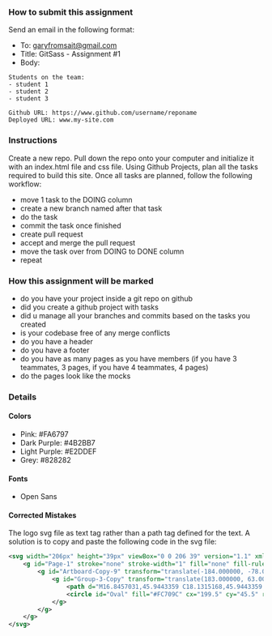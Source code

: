 ### How to submit this assignment

Send an email in the following format:

- To: garyfromsait@gmail.com
- Title: GitSass - Assignment #1
- Body:

```
Students on the team:
- student 1
- student 2
- student 3

Github URL: https://www.github.com/username/reponame
Deployed URL: www.my-site.com
```

### Instructions

Create a new repo. Pull down the repo onto your computer and initialize it with an index.html file and css file.
Using Github Projects, plan all the tasks required to build this site. Once all tasks are planned, follow the following workflow:

-   move 1 task to the DOING column
-   create a new branch named after that task
-   do the task
-   commit the task once finished
-   create pull request
-   accept and merge the pull request
-   move the task over from DOING to DONE column
-   repeat

### How this assignment will be marked

-   do you have your project inside a git repo on github
-   did you create a github project with tasks
-   did u manage all your branches and commits based on the tasks you created
-   is your codebase free of any merge conflicts
-   do you have a header
-   do you have a footer
-   do you have as many pages as you have members (if you have 3 teammates, 3 pages, if you have 4 teammates, 4 pages)
-   do the pages look like the mocks

### Details

#### Colors

-   Pink: #FA6797
-   Dark Purple: #4B2BB7
-   Light Purple: #E2DDEF
-   Grey: #828282

#### Fonts

-   Open Sans


#### Corrected Mistakes
The logo svg file as text tag rather than a path tag defined for the text. A solution is to copy and paste the following code in the svg file:
```svg
<svg width="206px" height="39px" viewBox="0 0 206 39" version="1.1" xmlns="http://www.w3.org/2000/svg" xmlns:xlink="http://www.w3.org/1999/xlink">
    <g id="Page-1" stroke="none" stroke-width="1" fill="none" fill-rule="evenodd">
        <g id="Artboard-Copy-9" transform="translate(-184.000000, -78.000000)" fill-rule="nonzero">
            <g id="Group-3-Copy" transform="translate(183.000000, 63.000000)">
                <path d="M16.8457031,45.9443359 C18.1315168,45.9443359 19.6695874,45.6269563 21.4599609,44.9921875 L21.4599609,51.9501953 C20.1741472,52.5035835 18.9493873,52.8982736 17.7856445,53.1342773 C16.6219017,53.3702811 15.2587969,53.4882812 13.6962891,53.4882812 C10.4898928,53.4882812 8.17871802,52.7029701 6.76269531,51.1323242 C5.34667261,49.5616783 4.63867188,47.1487793 4.63867188,43.8935547 L4.63867188,32.4921875 L1.29394531,32.4921875 L1.29394531,28.6103516 L5.54199219,25.6074219 L8.0078125,19.796875 L14.2578125,19.796875 L14.2578125,25.3388672 L21.0449219,25.3388672 L21.0449219,32.4921875 L14.2578125,32.4921875 L14.2578125,43.2587891 C14.2578125,45.0491626 15.1204341,45.9443359 16.8457031,45.9443359 Z M42.9931641,24.8505859 C43.8232463,24.8505859 44.6126265,24.9156895 45.3613281,25.0458984 L45.8984375,25.1435547 L45.0439453,34.1523438 C44.2626914,33.9570303 43.1803455,33.859375 41.796875,33.859375 C39.7135313,33.859375 38.1998745,34.3354445 37.2558594,35.2875977 C36.3118442,36.2397509 35.8398438,37.6109937 35.8398438,39.4013672 L35.8398438,53 L26.2939453,53 L26.2939453,25.3388672 L33.3984375,25.3388672 L34.8876953,29.7578125 L35.3515625,29.7578125 C36.1490925,28.2929614 37.2599213,27.1088912 38.684082,26.2055664 C40.1082428,25.3022416 41.5445891,24.8505859 42.9931641,24.8505859 Z M67.7978516,53 L65.9667969,49.3378906 L65.7714844,49.3378906 C64.4856707,50.9329507 63.1754624,52.0234346 61.8408203,52.609375 C60.5061782,53.1953154 58.7809351,53.4882812 56.6650391,53.4882812 C54.0608594,53.4882812 52.0100986,52.7070391 50.5126953,51.1445312 C49.015292,49.5820234 48.2666016,47.3847798 48.2666016,44.5527344 C48.2666016,41.6067561 49.2919819,39.4135814 51.3427734,37.9731445 C53.3935649,36.5327076 56.3639128,35.7229827 60.2539062,35.5439453 L64.8681641,35.3974609 L64.8681641,35.0068359 C64.8681641,32.7281787 63.7451284,31.5888672 61.4990234,31.5888672 C59.4807842,31.5888672 56.9173333,32.2724541 53.8085938,33.6396484 L51.0498047,27.3408203 C54.2724771,25.6806558 58.3414468,24.8505859 63.2568359,24.8505859 C66.8050308,24.8505859 69.5515853,25.7294834 71.496582,27.4873047 C73.4415787,29.245126 74.4140625,31.7027837 74.4140625,34.8603516 L74.4140625,53 L67.7978516,53 Z M60.7177734,46.75 C61.8733782,46.75 62.8621378,46.3837927 63.684082,45.6513672 C64.5060262,44.9189417 64.9169922,43.9668027 64.9169922,42.7949219 L64.9169922,40.6464844 L62.7197266,40.7441406 C59.5784348,40.8580735 58.0078125,42.0136609 58.0078125,44.2109375 C58.0078125,45.9036543 58.9111238,46.75 60.7177734,46.75 Z M93.5058594,53.4882812 C88.9810972,53.4882812 85.5509557,52.2675903 83.215332,49.8261719 C80.8797084,47.3847534 79.7119141,43.8773015 79.7119141,39.3037109 C79.7119141,34.7138442 80.9732947,31.1575647 83.4960938,28.6347656 C86.0188928,26.1119666 89.6077241,24.8505859 94.2626953,24.8505859 C97.4690916,24.8505859 100.488267,25.5504487 103.320312,26.9501953 L100.512695,34.0058594 C99.3570906,33.5012996 98.2910205,33.0984716 97.3144531,32.7973633 C96.3378857,32.496255 95.3206433,32.3457031 94.2626953,32.3457031 C92.7164636,32.3457031 91.5201865,32.9479106 90.6738281,34.1523438 C89.8274697,35.3567769 89.4042969,37.0576062 89.4042969,39.2548828 C89.4042969,43.6819883 91.0400227,45.8955078 94.3115234,45.8955078 C97.1110166,45.8955078 99.7965366,45.0817139 102.368164,43.4541016 L102.368164,51.046875 C99.9104695,52.6744873 96.9563975,53.4882812 93.5058594,53.4882812 Z M117.114258,37.4482422 C118.269863,35.6090403 119.254553,34.1767629 120.068359,33.1513672 L126.269531,25.3388672 L136.914062,25.3388672 L127.319336,37.1064453 L137.524414,53 L126.611328,53 L120.556641,43.0878906 L117.456055,45.4560547 L117.456055,53 L107.861328,53 L107.861328,15.0117188 L117.456055,15.0117188 L117.456055,29.953125 C117.456055,32.5084763 117.27702,35.0068237 116.918945,37.4482422 L117.114258,37.4482422 Z M154.174805,53.4882812 C149.568662,53.4882812 145.992037,52.2635214 143.444824,49.8139648 C140.897611,47.3644083 139.624023,43.8773013 139.624023,39.3525391 C139.624023,34.6812917 140.804025,31.0965294 143.164062,28.5981445 C145.5241,26.0997596 148.893207,24.8505859 153.271484,24.8505859 C157.438172,24.8505859 160.656727,25.9370009 162.927246,28.1098633 C165.197765,30.2827257 166.333008,33.4117634 166.333008,37.4970703 L166.333008,41.7451172 L149.267578,41.7451172 C149.332683,43.2913489 149.898269,44.5039019 150.964355,45.3828125 C152.030442,46.2617231 153.483064,46.7011719 155.322266,46.7011719 C156.998706,46.7011719 158.540846,46.5424821 159.94873,46.2250977 C161.356615,45.9077133 162.882479,45.3665403 164.526367,44.6015625 L164.526367,51.4619141 C163.028964,52.2268918 161.482755,52.7558579 159.887695,53.0488281 C158.292635,53.3417983 156.388357,53.4882812 154.174805,53.4882812 Z M153.613281,31.3447266 C152.490229,31.3447266 151.550297,31.6987269 150.793457,32.4067383 C150.036617,33.1147496 149.5931,34.2255784 149.462891,35.7392578 L157.666016,35.7392578 C157.633463,34.4046157 157.255049,33.3385457 156.530762,32.5410156 C155.806474,31.7434856 154.83399,31.3447266 153.613281,31.3447266 Z M188.427734,24.8505859 C189.257817,24.8505859 190.047197,24.9156895 190.795898,25.0458984 L191.333008,25.1435547 L190.478516,34.1523438 C189.697262,33.9570303 188.614916,33.859375 187.231445,33.859375 C185.148102,33.859375 183.634445,34.3354445 182.69043,35.2875977 C181.746415,36.2397509 181.274414,37.6109937 181.274414,39.4013672 L181.274414,53 L171.728516,53 L171.728516,25.3388672 L178.833008,25.3388672 L180.322266,29.7578125 L180.786133,29.7578125 C181.583663,28.2929614 182.694492,27.1088912 184.118652,26.2055664 C185.542813,25.3022416 186.979159,24.8505859 188.427734,24.8505859 Z" id="tracker" fill="#000000"></path>
                <circle id="Oval" fill="#FC709C" cx="199.5" cy="45.5" r="7.5"></circle>
            </g>
        </g>
    </g>
</svg>

```
